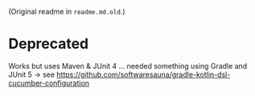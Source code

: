 (Original readme in `readme.md.old`.)

# Deprecated

Works but uses Maven & JUnit 4 ... needed something using Gradle and JUnit 5 -> see https://github.com/softwaresauna/gradle-kotlin-dsl-cucumber-configuration
